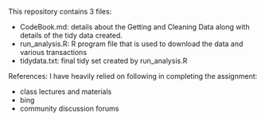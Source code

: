 This repository contains 3 files:
* CodeBook.md: details about the Getting and Cleaning Data along with details of the tidy data created.
* run_analysis.R: R program file that is used to download the data and various transactions
* tidydata.txt: final tidy set created by run_analysis.R

References:
I have heavily relied on following in completing the assignment:
* class lectures and materials 
* bing 
* community discussion forums